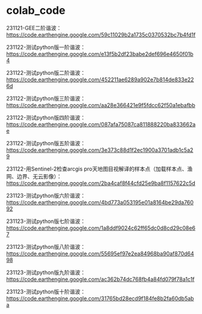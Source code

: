 # colab_code
231121-GEE二阶谐波：https://code.earthengine.google.com/59c11029b2a1735c0370532bc7b4fd1f

231122-测试python版一阶谐波：https://code.earthengine.google.com/e13f5b2df23babe2def696e4650f01b4

231122-测试python版二阶谐波：https://code.earthengine.google.com/452211ae6289a902e7b814de833e226d

231122-测试python版三阶谐波：https://code.earthengine.google.com/aa28e366421e9f5fdcc62f50a1ebafbb

231122-测试python版四阶谐波：https://code.earthengine.google.com/087afa75087ca811888220ba833662ae

231122-测试python版五阶谐波：https://code.earthengine.google.com/3e373c88d1f2ec1900a3701adb1c5a29

231122-用Sentinel-2检查arcgis pro天地图目视解译的样本点（加载样本点、渔网、边界、无云影像）：https://code.earthengine.google.com/2ba4caf8f44cfd25e9ba8f1157622c5d

231123-测试python版六阶谐波：https://code.earthengine.google.com/4bd773a053195e01a8164be29da76092

231123-测试python版七阶谐波：https://code.earthengine.google.com/1a8ddf9024c62ff65dc0d8cd29c08e67

231123-测试python版八阶谐波：https://code.earthengine.google.com/55695ef97e2ea84968ba90af870d6498

231123-测试python版九阶谐波：https://code.earthengine.google.com/ac362b74dc768fb4a84fd079f78a1c1f

231123-测试python版十阶谐波：https://code.earthengine.google.com/31765bd28ecd9f184fe8b2fa60db5aba
